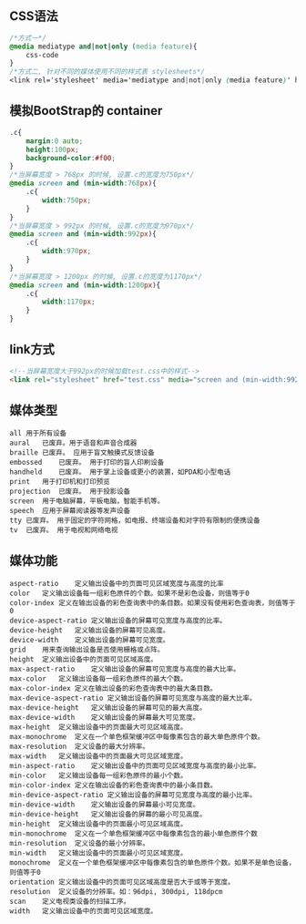 ## CSS语法
```css
/*方式一*/
@media mediatype and|not|only (media feature){
    css-code
}
/*方式二, 针对不同的媒体使用不同的样式表 stylesheets*/
<link rel='stylesheet' media='mediatype and|not|only (media feature)' href='mystylesheet.css' />
```

## 模拟BootStrap的 container

```css
.c{
    margin:0 auto;
    height:100px;
    background-color:#f00;
}
/*当屏幕宽度 > 768px 的时候, 设置.c的宽度为750px*/
@media screen and (min-width:768px){
    .c{
        width:750px;
    }
}
/*当屏幕宽度 > 992px 的时候, 设置.c的宽度为970px*/
@media screen and (min-width:992px){
    .c{
        width:970px;
    }
}
/*当屏幕宽度 > 1200px 的时候, 设置.c的宽度为1170px*/
@media screen and (min-width:1200px){
    .c{
        width:1170px;
    }
}
```

## link方式

```html
<!--当屏幕宽度大于992px的时候加载test.css中的样式-->
<link rel="stylesheet" href="test.css" media="screen and (min-width:992px)">
```

## 媒体类型
    all	用于所有设备
    aural	已废弃。用于语音和声音合成器
    braille	已废弃。 应用于盲文触摸式反馈设备
    embossed	已废弃。 用于打印的盲人印刷设备
    handheld	已废弃。 用于掌上设备或更小的装置，如PDA和小型电话
    print	用于打印机和打印预览
    projection	已废弃。 用于投影设备
    screen	用于电脑屏幕，平板电脑，智能手机等。
    speech	应用于屏幕阅读器等发声设备
    tty	已废弃。 用于固定的字符网格，如电报、终端设备和对字符有限制的便携设备
    tv	已废弃。 用于电视和网络电视

## 媒体功能
    aspect-ratio	定义输出设备中的页面可见区域宽度与高度的比率
    color	定义输出设备每一组彩色原件的个数。如果不是彩色设备，则值等于0
    color-index	定义在输出设备的彩色查询表中的条目数。如果没有使用彩色查询表，则值等于0
    device-aspect-ratio	定义输出设备的屏幕可见宽度与高度的比率。
    device-height	定义输出设备的屏幕可见高度。
    device-width	定义输出设备的屏幕可见宽度。
    grid	用来查询输出设备是否使用栅格或点阵。
    height	定义输出设备中的页面可见区域高度。
    max-aspect-ratio	定义输出设备的屏幕可见宽度与高度的最大比率。
    max-color	定义输出设备每一组彩色原件的最大个数。
    max-color-index	定义在输出设备的彩色查询表中的最大条目数。
    max-device-aspect-ratio	定义输出设备的屏幕可见宽度与高度的最大比率。
    max-device-height	定义输出设备的屏幕可见的最大高度。
    max-device-width	定义输出设备的屏幕最大可见宽度。
    max-height	定义输出设备中的页面最大可见区域高度。
    max-monochrome	定义在一个单色框架缓冲区中每像素包含的最大单色原件个数。
    max-resolution	定义设备的最大分辨率。
    max-width	定义输出设备中的页面最大可见区域宽度。
    min-aspect-ratio	定义输出设备中的页面可见区域宽度与高度的最小比率。
    min-color	定义输出设备每一组彩色原件的最小个数。
    min-color-index	定义在输出设备的彩色查询表中的最小条目数。
    min-device-aspect-ratio	定义输出设备的屏幕可见宽度与高度的最小比率。
    min-device-width	定义输出设备的屏幕最小可见宽度。
    min-device-height	定义输出设备的屏幕的最小可见高度。
    min-height	定义输出设备中的页面最小可见区域高度。
    min-monochrome	定义在一个单色框架缓冲区中每像素包含的最小单色原件个数
    min-resolution	定义设备的最小分辨率。
    min-width	定义输出设备中的页面最小可见区域宽度。
    monochrome	定义在一个单色框架缓冲区中每像素包含的单色原件个数。如果不是单色设备，则值等于0
    orientation	定义输出设备中的页面可见区域高度是否大于或等于宽度。
    resolution	定义设备的分辨率。如：96dpi, 300dpi, 118dpcm
    scan	定义电视类设备的扫描工序。
    width   定义输出设备中的页面可见区域宽度。